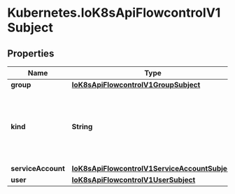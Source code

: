 # Kubernetes.IoK8sApiFlowcontrolV1Subject

## Properties

Name | Type | Description | Notes
------------ | ------------- | ------------- | -------------
**group** | [**IoK8sApiFlowcontrolV1GroupSubject**](IoK8sApiFlowcontrolV1GroupSubject.md) |  | [optional] 
**kind** | **String** | &#x60;kind&#x60; indicates which one of the other fields is non-empty. Required | 
**serviceAccount** | [**IoK8sApiFlowcontrolV1ServiceAccountSubject**](IoK8sApiFlowcontrolV1ServiceAccountSubject.md) |  | [optional] 
**user** | [**IoK8sApiFlowcontrolV1UserSubject**](IoK8sApiFlowcontrolV1UserSubject.md) |  | [optional] 


